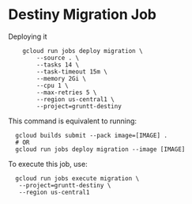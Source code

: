 # Destiny Migration Job


Deploying it 
```shell
    gcloud run jobs deploy migration \
        --source . \
        --tasks 14 \
        --task-timeout 15m \
        --memory 2Gi \
        --cpu 1 \
        --max-retries 5 \
        --region us-central1 \
        --project=gruntt-destiny
```

This command is equivalent to running:
```shell
  gcloud builds submit --pack image=[IMAGE] .
  # OR
  gcloud run jobs deploy migration --image [IMAGE]
```


To execute this job, use:
```shell
  gcloud run jobs execute migration \
   --project=gruntt-destiny \
   --region us-central1
```